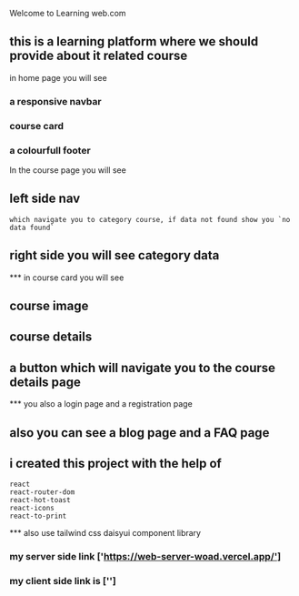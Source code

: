




Welcome to Learning web.com

## this is a learning platform where we should provide about it related course

in home page you will see 

### a responsive navbar
### course card
### a colourfull footer

In the course page you will see 

## left side nav
    which navigate you to category course, if data not found show you `no data found`

## right side you will see category data

*** in course card you will see 

## course image 
## course details
## a button which will navigate you to the course details page

*** you also a login page and a registration page 

## also you can see a blog page and a FAQ page

## i created this project with the help of
    react 
    react-router-dom
    react-hot-toast
    react-icons
    react-to-print

*** also use
    tailwind css
    daisyui component library
  ### my server side link ['https://web-server-woad.vercel.app/']

  ### my client side link is ['']